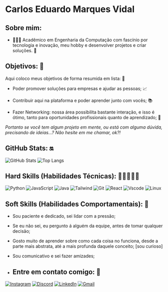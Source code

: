 # **Carlos Eduardo Marques Vidal** 

## Sobre mim:
- 🙋🏻‍♂️ Acadêmico em Engenharia da Computação com fascínio por tecnologia e inovação, meu hobby e desenvolver projetos e criar soluções. 🥇

## Objetivos: 🎯
Aqui coloco meus objetivos de forma resumida em lista: 📃

- Poder promover soluções para empresas e ajudar as pessoas; 📈

- Contribuir aqui na plataforma e poder aprender junto com vocês; 📚

- Fazer Networking: nossa área possibilita bastante interação, e isso é ótimo, tanto para oportunidades profissionais quanto de aprendizado; 🔗

*Portanto se você tem algum projeto em mente, ou está com alguma dúvida, precisando de ideias...? Não hesite em me chamar, ok?!*

## GitHub Stats: 🔛

![GitHub Stats](https://github-readme-stats.vercel.app/api?username=dadusa&theme=transparent&bg_color=000000&border_color=30A3DC&show_icons=true&icon_color=30A3DC&title_color=E94D5F&text_color=FFF)
![Top Langs](https://github-readme-stats-git-masterrstaa-rickstaa.vercel.app/api/top-langs/?username=dadusa&layout=compact&bg_color=000&border_color=30A3DC&title_color=E94D5F&text_color=FFF)

## Hard Skills (Habilidades Técnicas): 👨🏻‍🔧💪🏻
![Python](https://img.shields.io/badge/python-3670A0?style=for-the-badge&logo=python&logoColor=ffdd54) ![JavaScript](https://img.shields.io/badge/JavaScript-F7DF1E?style=for-the-badge&logo=javascript&logoColor=black) ![Java](https://img.shields.io/badge/java-%23ED8B00.svg?style=for-the-badge&logo=openjdk&logoColor=white) ![Tailwind](https://img.shields.io/badge/tailwindcss-%2338B2AC.svg?style=for-the-badge&logo=tailwind-css&logoColor=white) ![Git](https://img.shields.io/badge/GIT-E44C30?style=for-the-badge&logo=git&logoColor=white) ![React](https://img.shields.io/badge/React-20232A?style=for-the-badge&logo=react&logoColor=61DAFB) ![Vscode](https://img.shields.io/badge/Vscode-007ACC?style=for-the-badge&logo=visual-studio-code&logoColor=white)
	![Linux](https://img.shields.io/badge/Linux-000?style=for-the-badge&logo=linux&logoColor=FCC624)

## Soft Skills (Habilidades Comportamentais): 🤝
- Sou paciente e dedicado, sei lidar com a pressão;

- Se eu não sei, eu pergunto á alguém da equipe, antes de tomar qualquer decisão; 

- Gosto muito de aprender sobre como cada coisa no funciona, desde a parte mais abstrata, até a mais profunda daquele conceito; [sou curioso]

- Sou comunicativo e sei fazer amizades;

- ## Entre em contato comigo: 📲
[![Instagram](https://img.shields.io/badge/-Instagram-000?style=for-the-badge&logo=instagram&logoColor=E1306C)](https://www.instagram.com/eduardo_vidal7/)
[![Discord](https://img.shields.io/badge/Discord-7289DA?style=for-the-badge&logo=discord&logoColor=white)](https://discord.com/channels/@eduardo_vidal7/)
[![LinkedIn](https://img.shields.io/badge/LinkedIn-0077B5?style=for-the-badge&logo=linkedin&logoColor=white)](https://www.linkedin.com/in/eduardo-vidal-4a2a1a203/)
[![Gmail](https://img.shields.io/badge/Gmail-333333?style=for-the-badge&logo=gmail&logoColor=red)](mailto:edu.vidal10@gmail.com)
